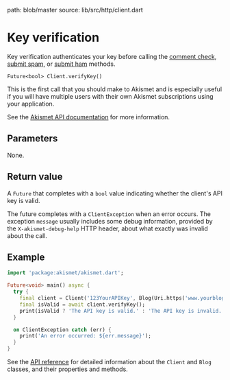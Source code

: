 path: blob/master
source: lib/src/http/client.dart

# Key verification
Key verification authenticates your key before calling the [comment check](comment_check.md), [submit spam](submit_spam.md), 
or [submit ham](submit_ham.md) methods.

```
Future<bool> Client.verifyKey()
```

This is the first call that you should make to Akismet and is especially useful
if you will have multiple users with their own Akismet subscriptions using your application.

See the [Akismet API documentation](https://akismet.com/development/api/#verify-key) for more information.

## Parameters
None.

## Return value
A `Future` that completes with a `bool` value indicating whether the client's API key is valid.

The future completes with a `ClientException` when an error occurs.
The exception `message` usually includes some debug information, provided by the `X-akismet-debug-help` HTTP header, about what exactly was invalid about the call.

## Example

```dart
import 'package:akismet/akismet.dart';

Future<void> main() async {
  try {
    final client = Client('123YourAPIKey', Blog(Uri.https('www.yourblog.com', '/')));
    final isValid = await client.verifyKey();
    print(isValid ? 'The API key is valid.' : 'The API key is invalid.');
  }

  on ClientException catch (err) {
    print('An error occurred: ${err.message}');
  }
}
```

See the [API reference](https://pub.dev/documentation/akismet) for detailed information about the `Client` and `Blog` classes, and their properties and methods.
